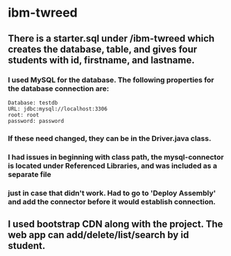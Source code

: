 # ibm-twreed

## There is a starter.sql under /ibm-twreed which creates the database, table, and gives four students with id, firstname, and lastname.

### I used MySQL for the database.  The following properties for the database connection are:
	Database: testdb
	URL: jdbc:mysql://localhost:3306
	root: root
	password: password
	
### If these need changed, they can be in the Driver.java class.

### I had issues in beginning with class path, the mysql-connector is located under Referenced Libraries, and was included as a separate file
### just in case that didn't work.  Had to go to 'Deploy Assembly' and add the connector before it would establish connection.

## I used bootstrap CDN along with the project.  The web app can add/delete/list/search by id student.
